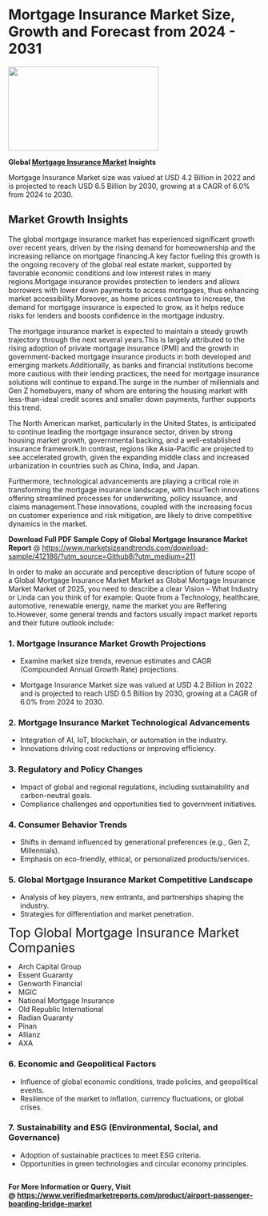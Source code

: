 <H1>Mortgage Insurance Market Size, Growth and Forecast from 2024 - 2031</H1><img class="aligncenter size-medium wp-image-584254" src="https://thirdeyenews.in/wp-content/uploads/2024/09/Global-Market-Research-300x168.jpeg" alt="" width="300" height="168" /><p><strong>Global&nbsp;<a href="https://www.marketsizeandtrends.com/download-sample/412186/?utm_source=Github8j?utm_medium=211">Mortgage Insurance Market</a> Insights</strong></p><p>Mortgage Insurance Market size was valued at USD 4.2 Billion in 2022 and is projected to reach USD 6.5 Billion by 2030, growing at a CAGR of 6.0% from 2024 to 2030.</p><p><h2>Market Growth Insights</h2> <p>The global mortgage insurance market has experienced significant growth over recent years, driven by the rising demand for homeownership and the increasing reliance on mortgage financing.A key factor fueling this growth is the ongoing recovery of the global real estate market, supported by favorable economic conditions and low interest rates in many regions.Mortgage insurance provides protection to lenders and allows borrowers with lower down payments to access mortgages, thus enhancing market accessibility.Moreover, as home prices continue to increase, the demand for mortgage insurance is expected to grow, as it helps reduce risks for lenders and boosts confidence in the mortgage industry.</p> <p>The mortgage insurance market is expected to maintain a steady growth trajectory through the next several years.This is largely attributed to the rising adoption of private mortgage insurance (PMI) and the growth in government-backed mortgage insurance products in both developed and emerging markets.Additionally, as banks and financial institutions become more cautious with their lending practices, the need for mortgage insurance solutions will continue to expand.The surge in the number of millennials and Gen Z homebuyers, many of whom are entering the housing market with less-than-ideal credit scores and smaller down payments, further supports this trend.</p> <p>The North American market, particularly in the United States, is anticipated to continue leading the mortgage insurance sector, driven by strong housing market growth, governmental backing, and a well-established insurance framework.In contrast, regions like Asia-Pacific are projected to see accelerated growth, given the expanding middle class and increased urbanization in countries such as China, India, and Japan.</p> <p>Furthermore, technological advancements are playing a critical role in transforming the mortgage insurance landscape, with InsurTech innovations offering streamlined processes for underwriting, policy issuance, and claims management.These innovations, coupled with the increasing focus on customer experience and risk mitigation, are likely to drive competitive dynamics in the market.</p> <p><span class=""><strong>Download Full PDF Sample Copy of Global Mortgage Insurance Market Report</strong> @ <a href="https://www.marketsizeandtrends.com/download-sample/412186/?utm_source=Github8j?utm_medium=211" target="_blank">https://www.marketsizeandtrends.com/download-sample/412186/?utm_source=Github8j?utm_medium=211</a></span></p><p>In order to make an accurate and perceptive description of future scope of a Global&nbsp;Mortgage Insurance Market Market as Global&nbsp;Mortgage Insurance Market Market of 2025, you need to describe a clear Vision &ndash; What Industry or Linda can you think of for example: Quote from a Technology, healthcare, automotive, renewable energy, name the market you are Reffering to.However, some general trends and factors usually impact market reports and their future outlook include:</p><h3>1.&nbsp;<strong>Mortgage Insurance Market Growth Projections</strong></h3><ul><li>Examine market size trends, revenue estimates and CAGR (Compounded Annual Growth Rate) projections.</li><li><p>Mortgage Insurance Market size was valued at USD 4.2 Billion in 2022 and is projected to reach USD 6.5 Billion by 2030, growing at a CAGR of 6.0% from 2024 to 2030.</p></li></ul><h3>2.&nbsp;<strong>Mortgage Insurance Market Technological Advancements</strong></h3><ul><li>Integration of AI, IoT, blockchain, or automation in the industry.</li><li>Innovations driving cost reductions or improving efficiency.</li></ul><h3>3.&nbsp;<strong>Regulatory and Policy Changes</strong></h3><ul><li>Impact of global and regional regulations, including sustainability and carbon-neutral goals.</li><li>Compliance challenges and opportunities tied to government initiatives.</li></ul><h3>4.&nbsp;<strong>Consumer Behavior Trends</strong></h3><ul><li>Shifts in demand influenced by generational preferences (e.g., Gen Z, Millennials).</li><li>Emphasis on eco-friendly, ethical, or personalized products/services.</li></ul><h3>5.&nbsp;<strong>Global Mortgage Insurance Market Competitive Landscape</strong></h3><ul><li>Analysis of key players, new entrants, and partnerships shaping the industry.</li><li>Strategies for differentiation and market penetration.</li></ul><p data-pm-slice="1 1 []"><span style="color: inherit; font-family: inherit; font-size: 25px;">Top Global Mortgage Insurance Market Companies</span></p><div class="" data-test-id=""><p><li>Arch Capital Group</li><li> Essent Guaranty</li><li> Genworth Financial</li><li> MGIC</li><li> National Mortgage Insurance</li><li> Old Republic International</li><li> Radian Guaranty</li><li> Pinan</li><li> Allianz</li><li> AXA</li></p></div><h3>6.&nbsp;<strong>Economic and Geopolitical Factors</strong></h3><ul><li>Influence of global economic conditions, trade policies, and geopolitical events.</li><li>Resilience of the market to inflation, currency fluctuations, or global crises.</li></ul><h3>7.&nbsp;<strong>Sustainability and ESG (Environmental, Social, and Governance)</strong></h3><ul><li>Adoption of sustainable practices to meet ESG criteria.</li><li>Opportunities in green technologies and circular economy principles.</li></ul><h2><strong style="font-size: 14px;">For More Information or Query, Visit @&nbsp;</strong><a style="background-color: #ffffff; font-size: 14px;" href="https://www.marketsizeandtrends.com/report/mortgage-insurance-market/" target="_blank">https://www.verifiedmarketreports.com/product/airport-passenger-boarding-bridge-market</a></h2>